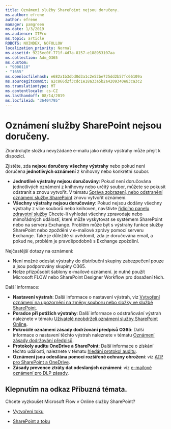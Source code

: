 ```yaml
---
title: Oznámení služby SharePoint nejsou doručeny.
ms.author: efrene
author: efrene
manager: pamgreen
ms.date: 1/3/2019
ms.audience: ITPro
ms.topic: article
ROBOTS: NOINDEX, NOFOLLOW
localization_priority: Normal
ms.assetid: 9225ec0f-771f-4d7a-8157-e188953107aa
ms.collection: Adm_O365
ms.custom:
- "9000118"
- "1655"
ms.openlocfilehash: e682a1b3dbd0d3a1c2e52be725dd2b57fc66109a
ms.sourcegitcommit: a2c866d2f3cdc1e18a33a5b2a4209340e83ca3c2
ms.translationtype: MT
ms.contentlocale: cs-CZ
ms.lasthandoff: 08/14/2019
ms.locfileid: "36404795"
---
```

# <a name="sharepoint-alert-notifications-not-delivered"></a>Oznámení služby SharePoint nejsou doručeny.

Zkontrolujte složku nevyžádané e-mailu jako někdy výstrahy může přejít k dispozici.

Zjistěte, zda **nejsou doručeny všechny výstrahy** nebo pokud není doručena **jednotlivých oznámení** z knihovny nebo konkrétní soubor.

- **Jednotlivé výstrahy nejsou doručovány**: Pokud není doručována jednotlivých oznámení z knihovny nebo určitý soubor, můžete se pokusit odstranit a znovu vytvořit. V tématu [Správa zobrazení, nebo odstranění oznámení služby SharePoint](https://support.office.com/en-us/article/manage-view-or-delete-sharepoint-alerts-99dfb19c-9a90-4a8c-aba1-aa8c8afb0de2?ui=en-US&rs=en-US&ad=US#ID0EAADAAA=Online) znovu vytvořit oznámení.
- **Všechny výstrahy nejsou doručovány**: Pokud nejsou dodány všechny výstrahy z více souborů nebo knihoven, navštivte [řídicího panelu zdravotní služby](https://admin.microsoft.com/AdminPortal/Home#/servicehealth) Chcete-li vyhledat všechny zpravodaje nebo mimořádných událostí, které může vyskytovat se systémem SharePoint nebo na serveru Exchange. Problém může být s výstrahy funkce služby SharePoint nebo zpoždění v e-mailové zprávy pomocí serveru Exchange. Také je důležité si uvědomit, zda je doručována email, a pokud ne, problém je pravděpodobně s Exchange zpoždění.

Nejčastější dotazy na oznámení:

- Není možné odeslat výstrahy do distribuční skupiny zabezpečení pouze a jsou podporovány skupiny O365.
- Nelze přizpůsobit šablony e-mailové oznámení. je nutné použít Microsoft FLOW nebo SharePoint Designer Workflow pro dosažení těch.

Další informace:

- **Nastavení výstrah**: Další informace o nastavení výstrah, viz [Vytvoření oznámení na upozornění na změny souboru nebo složky ve službě SharePoint](https://support.office.com/en-us/article/create-an-alert-to-get-notified-when-a-file-or-folder-changes-in-sharepoint-e5a79e7b-a146-46da-a9ef-d65409ba8918).
- **Poradce při potížích výstrahy**: Další informace o odstraňování výstrah naleznete v tématu [Uživatelé neobdrželi oznámení služby SharePoint Online](https://docs.microsoft.com/en-us/sharepoint/support/sites/no-alert-notifications).
- **Pokročilé oznámení zásady dodržování předpisů O365**: Další informace o nastavení těchto výstrah naleznete v tématu [Oznámení zásady dodržování předpisů](https://docs.microsoft.com/en-us/office365/securitycompliance/alert-policies).
- **Protokoly auditu OneDrive a SharePoint**: Další informace o získání těchto událostí, naleznete v tématu [hledání protokol auditu](https://docs.microsoft.com/en-us/office365/securitycompliance/search-the-audit-log-in-security-and-compliance#search-the-audit-log).
- **Oznámení jsou odesílána pomocí rozšířené ochrany ohrožení**: viz [ATP pro SharePoint a OneDrive](https://docs.microsoft.com/en-us/office365/securitycompliance/atp-for-spo-odb-and-teams).
- **Zásady prevence ztráty dat odeslaných oznámení**: viz [e-mailové oznámení pro DLP zásady](https://docs.microsoft.com/en-us/office365/securitycompliance/use-notifications-and-policy-tips).

## <a name="related-topics"></a>Klepnutím na odkaz Příbuzná témata.

Chcete vyzkoušet Microsoft Flow v Online služby SharePoint?

- [Vytvoření toku](https://support.office.com/en-us/article/create-a-flow-for-a-list-or-library-in-sharepoint-online-or-onedrive-for-business-a9c3e03b-0654-46af-a254-20252e580d01)

- [SharePoint a toku](https://flow.microsoft.com/en-us/blog/sharepoint-and-flow/)
